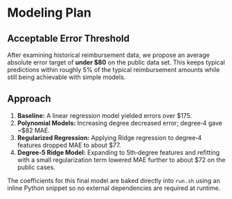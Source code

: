 # Modeling Plan

## Acceptable Error Threshold
After examining historical reimbursement data, we propose an average absolute error target of **under $80** on the public data set. This keeps typical predictions within roughly 5% of the typical reimbursement amounts while still being achievable with simple models.

## Approach
1. **Baseline:** A linear regression model yielded errors over $175.
2. **Polynomial Models:** Increasing degree decreased error; degree‑4 gave ~\$82 MAE.
3. **Regularized Regression:** Applying Ridge regression to degree‑4 features dropped MAE to about \$77.
4. **Degree‑5 Ridge Model:** Expanding to 5th‑degree features and refitting with a small regularization term lowered MAE further to about \$72 on the public cases.

The coefficients for this final model are baked directly into `run.sh` using an inline Python snippet so no external dependencies are required at runtime.
